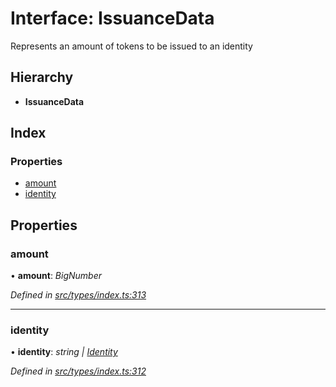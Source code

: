 # Interface: IssuanceData

Represents an amount of tokens to be issued to an identity

## Hierarchy

* **IssuanceData**

## Index

### Properties

* [amount](issuancedata.md#amount)
* [identity](issuancedata.md#identity)

## Properties

###  amount

• **amount**: *BigNumber*

*Defined in [src/types/index.ts:313](https://github.com/PolymathNetwork/polymesh-sdk/blob/374efb41/src/types/index.ts#L313)*

___

###  identity

• **identity**: *string | [Identity](../classes/identity.md)*

*Defined in [src/types/index.ts:312](https://github.com/PolymathNetwork/polymesh-sdk/blob/374efb41/src/types/index.ts#L312)*
